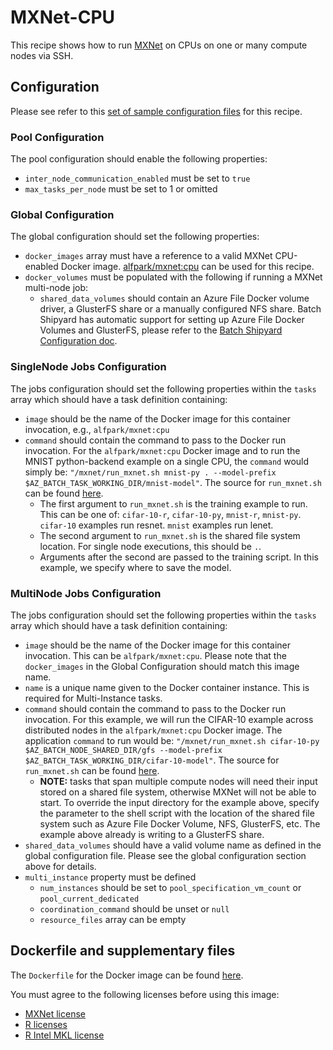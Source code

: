 # MXNet-CPU
This recipe shows how to run [MXNet](http://mxnet.io/) on CPUs on one or
many compute nodes via SSH.

## Configuration
Please see refer to this [set of sample configuration files](./config) for
this recipe.

### Pool Configuration
The pool configuration should enable the following properties:
* `inter_node_communication_enabled` must be set to `true`
* `max_tasks_per_node` must be set to 1 or omitted

### Global Configuration
The global configuration should set the following properties:
* `docker_images` array must have a reference to a valid MXNet CPU-enabled
Docker image.
[alfpark/mxnet:cpu](https://hub.docker.com/r/alfpark/mxnet/)
can be used for this recipe.
* `docker_volumes` must be populated with the following if running a MXNet
multi-node job:
  * `shared_data_volumes` should contain an Azure File Docker volume driver,
    a GlusterFS share or a manually configured NFS share. Batch
    Shipyard has automatic support for setting up Azure File Docker Volumes
    and GlusterFS, please refer to the
    [Batch Shipyard Configuration doc](../../docs/10-batch-shipyard-configuration.md).

### SingleNode Jobs Configuration
The jobs configuration should set the following properties within the `tasks`
array which should have a task definition containing:
* `image` should be the name of the Docker image for this container invocation,
e.g., `alfpark/mxnet:cpu`
* `command` should contain the command to pass to the Docker run invocation.
For the `alfpark/mxnet:cpu` Docker image and to run the MNIST python-backend
example on a single CPU, the `command` would simply be:
`"/mxnet/run_mxnet.sh mnist-py . --model-prefix $AZ_BATCH_TASK_WORKING_DIR/mnist-model"`.
The source for `run_mxnet.sh` can be found [here](./docker/run_mxnet.sh).
  * The first argument to `run_mxnet.sh` is the training example to run. This
    can be one of: `cifar-10-r`, `cifar-10-py`, `mnist-r`, `mnist-py`.
    `cifar-10` examples run resnet. `mnist` examples run lenet.
  * The second argument to `run_mxnet.sh` is the shared file system location.
    For single node executions, this should be `.`.
  * Arguments after the second are passed to the training script. In this
    example, we specify where to save the model.

### MultiNode Jobs Configuration
The jobs configuration should set the following properties within the `tasks`
array which should have a task definition containing:
* `image` should be the name of the Docker image for this container invocation.
This can be `alfpark/mxnet:cpu`. Please note that the `docker_images` in
the Global Configuration should match this image name.
* `name` is a unique name given to the Docker container instance. This is
required for Multi-Instance tasks.
* `command` should contain the command to pass to the Docker run invocation.
For this example, we will run the CIFAR-10 example across distributed nodes
in the `alfpark/mxnet:cpu` Docker image. The application `command` to run
would be:
`"/mxnet/run_mxnet.sh cifar-10-py $AZ_BATCH_NODE_SHARED_DIR/gfs --model-prefix $AZ_BATCH_TASK_WORKING_DIR/cifar-10-model"`.
The source for `run_mxnet.sh` can be found [here](./docker/run_mxnet.sh).
  * **NOTE:** tasks that span multiple compute nodes will need their input
    stored on a shared file system, otherwise MXNet will not be
    able to start. To override the input directory for the example
    above, specify the parameter to the shell script with the location of
    the shared file system such as Azure File Docker Volume, NFS,
    GlusterFS, etc. The example above already is writing to a GlusterFS share.
* `shared_data_volumes` should have a valid volume name as defined in the
global configuration file. Please see the global configuration section above
for details.
* `multi_instance` property must be defined
  * `num_instances` should be set to `pool_specification_vm_count` or
    `pool_current_dedicated`
  * `coordination_command` should be unset or `null`
  * `resource_files` array can be empty

## Dockerfile and supplementary files
The `Dockerfile` for the Docker image can be found [here](./docker).

You must agree to the following licenses before using this image:
* [MXNet license](https://github.com/dmlc/mxnet/blob/master/LICENSE)
* [R licenses](https://www.r-project.org/Licenses/)
* [R Intel MKL license](https://mran.revolutionanalytics.com/assets/text/mkl-eula.txt)
